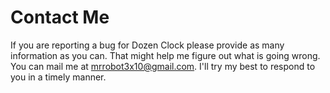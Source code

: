 # Contact Me
If you are reporting a bug for Dozen Clock please provide as many information as you can. That might help me figure out what is going wrong. You can mail me at mrrobot3x10@gmail.com. I'll try my best to respond to you in a timely manner.
